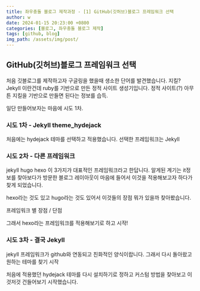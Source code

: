 ```yaml
---
title: 좌우충돌 블로그 제작과정 - [1] GitHub(깃허브)블로그 프레임워크 선택
author: w
date: 2024-01-15 20:23:00 +0800
categories: [블로그, 좌우충돌 블로그 제작]
tags: [github, blog]
img_path: /assets/img/post/
---
```


## GitHub(깃허브)블로그 프레임워크 선택

처음 깃블로그를 제작하고자 구글링을 했을때 생소한 단어를 발견했습니다.
지킬? Jekyll 이란건데 ruby를 기반으로 만든 정적 사이트 생성기입니다.
정적 사이트(?) 아무튼 지킬을 기반으로 만들면 된다는 정보를 습득.

일단 만들어보자는 마음에 시도 1차.

### 시도 1차 - Jekyll theme_hydejack

처음에는 hydejack 테마를 선택하고 적용했습니다.
선택한 프레임워크는 Jekyll

### 시도 2차 - 다른 프레임워크

jekyll hugo hexo 이 3가지가 대표적인 프레임워크라고 한답니다.
알게된 계기는 it정보를 찾아보다가 방문한 블로그 레이아웃이 마음에 들어서
이것을 적용해보고자 하다가 찾게 되었습니다.

hexo라는 것도 있고 hugo라는 것도 있어서 이것들의 장점 뭐가 있을까 찾아봤습니다.

프레임워크 별 장점 / 단점

그래서 hexo라는 프레임워크를 적용해보기로 하고 시작!

### 시도 3차 - 결국 Jekyll

jekyll 프레임워크가 github와 연동되고 친화적인 양식이랍니다.
그래서 다시 돌아왔고 원하는 테마를 찾기 시작

처음에 적용했던 hydejack 테마를 다시 설치하기로 정하고
커스텀 방법을 찾아보고 이것저것 건들어보기 시작했습니다.
